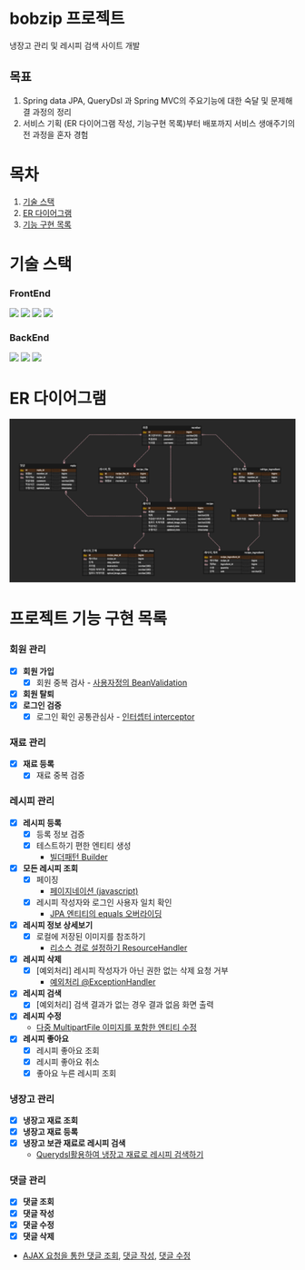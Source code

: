 # bobzip 프로젝트
냉장고 관리 및 레시피 검색 사이트 개발

## 목표
1. Spring data JPA, QueryDsl 과 Spring MVC의 주요기능에 대한 숙달 및 문제해결 과정의 정리
2. 서비스 기획 (ER 다이어그램 작성, 기능구현 목록)부터 배포까지 서비스 생애주기의 전 과정을 혼자 경험

# 목차
1. [기술 스택](#기술-스택)
2. [ER 다이어그램](#er-다이어그램)
3. [기능 구현 목록](#프로젝트-기능-구현-목록)


# 기술 스택
<div >
  <h3> FrontEnd</h3>
  <img src="https://img.shields.io/badge/thymeleaf-005F0F?style=for-the-badge&logo=thymeleaf&logoColor=white">
  <img src="https://img.shields.io/badge/bootstap-7952B3?style=for-the-badge&logo=bootstrap&logoColor=white">
  <img src="https://img.shields.io/badge/javascript-F7DF1E?style=for-the-badge&logo=javascript&logoColor=white">
  <img src="https://img.shields.io/badge/jQuery-0769AD?style=for-the-badge&logo=jQuery&logoColor=white">

</div>
<div >
  <h3> BackEnd</h3>
  <img src="https://img.shields.io/badge/SpringBoot-6DB33F?style=for-the-badge&logo=springboot&logoColor=white">
  <img src="https://img.shields.io/badge/Spring_Data_Jpa-00E47C?style=for-the-badge&logo=amazondynamodb&logoColor=white">
  <img src="https://img.shields.io/badge/QueryDsl-0769AD?style=for-the-badge&logo=springboot&logoColor=white">
  
</div>

# ER 다이어그램
![img.png](img.png)

# 프로젝트 기능 구현 목록

### 회원 관리
- [x] **회원 가입**
  - [x] 회원 중복 검사 - [사용자정의 BeanValidation](https://flowerdragon95.tistory.com/196)
- [x] **회원 탈퇴**
- [x] **로그인 검증**
  - [x] 로그인 확인 공통관심사 - [인터셉터 interceptor](https://flowerdragon95.tistory.com/197)

### 재료 관리
- [x] **재료 등록**
  - [x] 재료 중복 검증

### 레시피 관리
- [x] **레시피 등록**
  - [x] 등록 정보 검증
  - [x] 테스트하기 편한 엔티티 생성
    - [빌더패턴 Builder](https://flowerdragon95.tistory.com/195)
- [x] **모든 레시피 조회**
  - [x] 페이징
    - [페이지네이션 (javascript)](https://flowerdragon95.tistory.com/201)
  - [x] 레시피 작성자와 로그인 사용자 일치 확인 
    - [JPA 엔티티의 equals 오버라이딩](https://flowerdragon95.tistory.com/200)
- [x] **레시피 정보 상세보기**
  - [x] 로컬에 저장된 이미지를 참조하기 
    - [리소스 경로 설정하기 ResourceHandler](https://flowerdragon95.tistory.com/199)
- [x] **레시피 삭제**
  - [x] [예외처리] 레시피 작성자가 아닌 권한 없는 삭제 요청 거부
    - [예외처리 @ExceptionHandler]()
- [x] **레시피 검색**
  - [x] [예외처리] 검색 결과가 없는 경우 결과 없음 화면 출력
- [x] **레시피 수정** 
  - [다중 MultipartFile 이미지를 포함한 엔티티 수정](https://flowerdragon95.tistory.com/202)
- [x] **레시피 좋아요**
  - [x] 레시피 좋아요 조회
  - [x] 레시피 좋아요 취소
  - [x] 좋아요 누른 레시피 조회

### 냉장고 관리
- [x] **냉장고 재료 조회**
- [x] **냉장고 재료 등록**
- [x] **냉장고 보관 재료로 레시피 검색**
  - [Querydsl활용하여 냉장고 재료로 레시피 검색하기](https://flowerdragon95.tistory.com/207)

### 댓글 관리
- [x] **댓글 조회**
- [x] **댓글 작성**
- [x] **댓글 수정**
- [x] **댓글 삭제**
- [AJAX 요청을 통한 댓글 조회](https://flowerdragon95.tistory.com/204), [댓글 작성](https://flowerdragon95.tistory.com/205), [댓글 수정](https://flowerdragon95.tistory.com/206)



